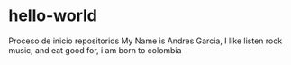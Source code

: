 # hello-world
Proceso de inicio repositorios
My Name is Andres Garcia, I like listen rock music, and eat good for, i am born to colombia
